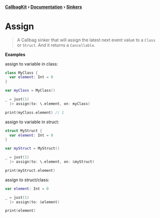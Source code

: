 #### [CallbagKit][Callbag] › [Documentation][Documentation] › [Sinkers][Sinkers]
# Assign
> A Callbag sinker that will assign the latest next event value to a `Class` or
> `Struct`. And it returns a `Cancellable`.

**Examples**

assign to variable in class:

```swift
class MyClass {
  var element: Int = 0
}

var myClass = MyClass()

_ = just(1)
  |> assign(to: \.element, on: myClass)

print(myClass.element) // 1
```

assign to variable in struct:

```swift
struct MyStruct {
  var element: Int = 0
}

var myStruct = MyStruct()

_ = just(1)
  |> assign(to: \.element, on: &myStruct)

print(myStruct.element)
```

assign to struct/class:

```swift
var element: Int = 0

_ = just(1)
  |> assign(to: &element)

print(element)
```

[Callbag]: <../../README.md> (Callbag)
[Documentation]: <../README.md> (Documentation)
[Sinkers]: <./README.md> (Sinkers)